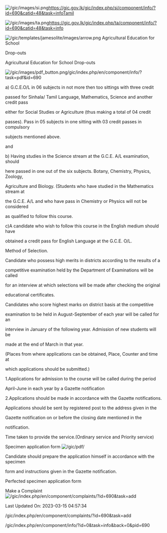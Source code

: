 <!-- Source: https://gic.gov.lk/gic/index.php/en/component/info/?id=690&catid=48&task=info -->

![/gic/images/si.png](/gic/images/si.png)https://gic.gov.lk/gic/index.php/si/component/info/?id=690&catid=48&task=infoTamil

![/gic/images/ta.png](/gic/images/ta.png)https://gic.gov.lk/gic/index.php/ta/component/info/?id=690&catid=48&task=info

![/gic/templates/jamesolite/images/arrow.png](/gic/templates/jamesolite/images/arrow.png) Agricultural Education for School

Drop-outs

Agricultural Education for School Drop-outs

![/gic/images/pdf_button.png](/gic/images/pdf_button.png)/gic/index.php/en/component/info/?task=pdf&id=690

a) G.C.E.O/L in 06 subjects in not more then too sittings with three credit

passed for Sinhala/ Tamil Language, Mathematics, Science and another credit pass

either for Social Studies or Agriculture (thus making a total of 04 credit

passes). Pass in 05 subjects in one sitting with 03 credit passes in compulsory

subjects mentioned above.

and

b) Having studies in the Science stream at the G.C.E. A/L examination, should

here passed in one out of the six subjects. Botany, Chemistry, Physics, Zoology,

Agriculture and Biology. (Students who have studied in the Mathematics stream at

the G.C.E. A/L and who have pass in Chemistry or Physics will not be considered

as qualified to follow this course.

c)A candidate who wish to follow this course in the English medium should have

obtained a credit pass for English Language at the G.C.E. O/L.

Method of Selection.

Candidate who possess high merits in districts according to the results of a

competitive examination held by the Department of Examinations will be called

for an interview at which selections will be made after checking the original

educational certificates.

Candidates who score highest marks on district basis at the competitive

examination to be held in August-September of each year will be called for an

interview in January of the following year. Admission of new students will be

made at the end of March in that year.

(Places from where applications can be obtained, Place, Counter and time at

which applications should be submitted.)

1.Applications for admission to the course will be called during the period

April-June in each year by a Gazette notification

2.Applications should be made in accordance with the Gazette notifications.

Applications should be sent by registered post to the address given in the

Gazette notification on or before the closing date mentioned in the

notification.

Time taken to provide the service.(Ordinary service and Priority service)

Specimen application form ![/gic/pdf/](/gic/pdf/)

Candidate should prepare the application himself in accordance with the specimen

form and instructions given in the Gazette notification.

Perfected specimen application form

Make a Complaint ![/gic/index.php/en/component/complaints/?id=690&task=add](/gic/index.php/en/component/complaints/?id=690&task=add)

Last Updated On: 2023-03-15 04:57:34

/gic/index.php/en/component/complaints/?id=690&task=add

/gic/index.php/en/component/info/?id=0&task=info&back=0&pid=690